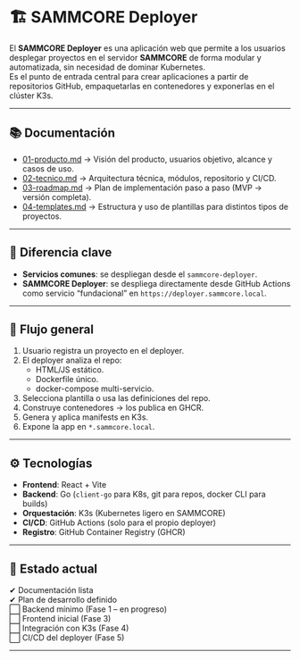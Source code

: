 # 🏗️ SAMMCORE Deployer

El **SAMMCORE Deployer** es una aplicación web que permite a los usuarios desplegar proyectos en el servidor **SAMMCORE** de forma modular y automatizada, sin necesidad de dominar Kubernetes.  
Es el punto de entrada central para crear aplicaciones a partir de repositorios GitHub, empaquetarlas en contenedores y exponerlas en el clúster K3s.

---

## 📚 Documentación

- [01-producto.md](docs/01-producto.md) → Visión del producto, usuarios objetivo, alcance y casos de uso.  
- [02-tecnico.md](docs/02-tecnico.md) → Arquitectura técnica, módulos, repositorio y CI/CD.  
- [03-roadmap.md](docs/03-roadmap.md) → Plan de implementación paso a paso (MVP → versión completa).  
- [04-templates.md](docs/04-templates.md) → Estructura y uso de plantillas para distintos tipos de proyectos.  

---

## 🎯 Diferencia clave
- **Servicios comunes**: se despliegan desde el `sammcore-deployer`.  
- **SAMMCORE Deployer**: se despliega directamente desde GitHub Actions como servicio “fundacional” en `https://deployer.sammcore.local`.

---

## 🚀 Flujo general
1. Usuario registra un proyecto en el deployer.  
2. El deployer analiza el repo:  
   - HTML/JS estático.  
   - Dockerfile único.  
   - docker-compose multi-servicio.  
3. Selecciona plantilla o usa las definiciones del repo.  
4. Construye contenedores → los publica en GHCR.  
5. Genera y aplica manifests en K3s.  
6. Expone la app en `*.sammcore.local`.  

---

## ⚙️ Tecnologías
- **Frontend**: React + Vite  
- **Backend**: Go (`client-go` para K8s, git para repos, docker CLI para builds)  
- **Orquestación**: K3s (Kubernetes ligero en SAMMCORE)  
- **CI/CD**: GitHub Actions (solo para el propio deployer)  
- **Registro**: GitHub Container Registry (GHCR)  

---

## 📌 Estado actual
✔ Documentación lista  
✔ Plan de desarrollo definido  
⬜ Backend mínimo (Fase 1 – en progreso)  
⬜ Frontend inicial (Fase 3)  
⬜ Integración con K3s (Fase 4)  
⬜ CI/CD del deployer (Fase 5)

---
